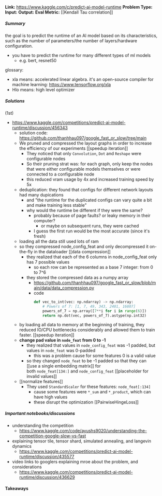 **Link:** https://www.kaggle.com/c/predict-ai-model-runtime
**Problem Type:** 
**Input:** 
**Output:** 
**Eval Metric:** [[Kendall Tau correlation]]
##### Summary
the goal is to predict the runtime of an AI model based on its characteristics, such as the number of parameters/the number of layers/hardware configuration.
- you have to predict the runtime for many different types of ml models
	- e.g. bert, resnet50

glossary:
- xla means: accelerated linear algebra. it's an open-source compiler for machine learning: https://www.tensorflow.org/xla
- Hlo means: high level optimizer
##### Solutions
(1st)
-  https://www.kaggle.com/competitions/predict-ai-model-runtime/discussion/456343
	- solution code: https://github.com/thanhhau097/google_fast_or_slow/tree/main
	- We pruned and compressed the layout graphs in order to increase the efficiency of our experiments [[speedup iteration]]
		- They noticed that only `Convolution`, `Dot` and `Reshape` were configurable nodes
		- So their pruning strat was: for each graph, only keep the nodes that were either configurable models themselves or were connected to a configurable node
		- this reduced vram usage by 4x and increased training speed by 5x
	- deduplication: they found that configs for different network layouts had many dupications
		- and "the runtime for the duplicated configs can vary quite a bit and make training less stable"
		- why would the runtime be different if they were the same?
			- probably because of page faults? or leaky memory in their computer?
				- or maybe on subsequent runs, they were cached
			- I guess the first run would be the most accurate (since it's fresh)
	- loading all the data still used lots of ram
	- so they compressed node_config_feat and only decompressed it on-the-fly in the dataloader [[data compression]]
		- they realized that each of the 6 columns in node_config_feat only has 7 possible values
			- so each row can be represented as a base 7 integer: from 0 to 7^6
		- they stored the compressed data as a numpy array
			- https://github.com/thanhhau097/google_fast_or_slow/blob/main/data/data_compression.py
			- code
				```python
				def vec_to_int(vec: np.ndarray) -> np.ndarray:
				    # Powers of 7: [1, 7, 49, 343, 2401, 16807]
				    powers_of_7 = np.array([7**i for i in range(6)])
				    return np.dot(vec, powers_of_7).astype(np.int32)
				```
	- by loading all data to memory at the beginning of training, they reduced IO/CPU bottlenecks considerably and allowed them to train faster. [[speedup iteration]]
	- **change pad value in `node_feat` from 0 to -1**
		- they realized that values in `node_config_feat` was -1 padded, but values in `node_feat` was 0-padded
			- this was a problem cause for some features 0 is a valid value
		- so they changed `node_feat` to be -1 padded so that they can [[use a single embedding matrix]] for both `node_feat[134:]` and `node_config_feat` [[placeholder for invalid values]]
	- [[normalize features]]
		- They used `StandardScaler` for these features: `node_feat[:134]`
			- cause some features were `*_sum` and `*_product`, which can have high values
			- these disrupt the optimization
	[[PairwiseHingeLoss]]
	

##### Important notebooks/discussions
- understanding the competition
	- https://www.kaggle.com/code/ayushs9020/understanding-the-competition-google-slow-vs-fast
- explaining tensor tile, tensor shard, simulated annealing, and langevin dynamics
	- https://www.kaggle.com/competitions/predict-ai-model-runtime/discussion/435577
- video links to googlers explaining mroe about the problem, and considerations
	- https://www.kaggle.com/competitions/predict-ai-model-runtime/discussion/436629

#### Takeaways